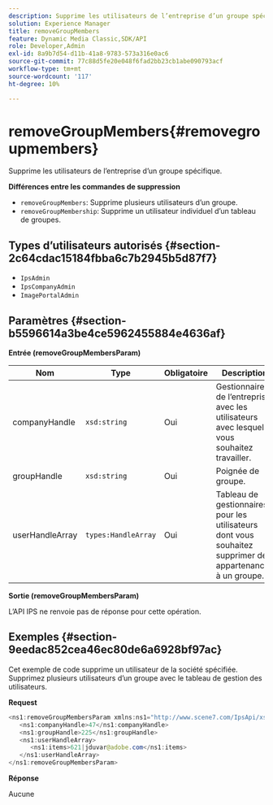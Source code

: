 ```yaml
---
description: Supprime les utilisateurs de l’entreprise d’un groupe spécifique.
solution: Experience Manager
title: removeGroupMembers
feature: Dynamic Media Classic,SDK/API
role: Developer,Admin
exl-id: 8a9b7d54-d11b-41a8-9783-573a316e0ac6
source-git-commit: 77c88d5fe20e048f6fad2bb23cb1abe090793acf
workflow-type: tm+mt
source-wordcount: '117'
ht-degree: 10%

---
```


# removeGroupMembers{#removegroupmembers}

Supprime les utilisateurs de l’entreprise d’un groupe spécifique.

**Différences entre les commandes de suppression**

* `removeGroupMembers`: Supprime plusieurs utilisateurs d’un groupe.
* `removeGroupMembership`: Supprime un utilisateur individuel d’un tableau de groupes.

## Types d’utilisateurs autorisés {#section-2c64cdac15184fbba6c7b2945b5d87f7}

* `IpsAdmin`
* `IpsCompanyAdmin`
* `ImagePortalAdmin`

## Paramètres {#section-b5596614a3be4ce5962455884e4636af}

**Entrée (removeGroupMembersParam)**

| Nom | Type | Obligatoire | Description |
|---|---|---|---|
| companyHandle | `xsd:string` | Oui | Gestionnaire de l’entreprise avec les utilisateurs avec lesquels vous souhaitez travailler. |
| groupHandle | `xsd:string` | Oui | Poignée de groupe. |
| userHandleArray | `types:HandleArray` | Oui | Tableau de gestionnaires pour les utilisateurs dont vous souhaitez supprimer des appartenances à un groupe. |

**Sortie (removeGroupMembersParam)**

L’API IPS ne renvoie pas de réponse pour cette opération.

## Exemples {#section-9eedac852cea46ec80de6a6928bf97ac}

Cet exemple de code supprime un utilisateur de la société spécifiée. Supprimez plusieurs utilisateurs d’un groupe avec le tableau de gestion des utilisateurs.

**Request**

```java
<ns1:removeGroupMembersParam xmlns:ns1="http://www.scene7.com/IpsApi/xsd">
   <ns1:companyHandle>47</ns1:companyHandle>
   <ns1:groupHandle>225</ns1:groupHandle>
   <ns1:userHandleArray>
      <ns1:items>621|jduvar@adobe.com</ns1:items>
   </ns1:userHandleArray>
</ns1:removeGroupMembersParam>
```

**Réponse**

Aucune

